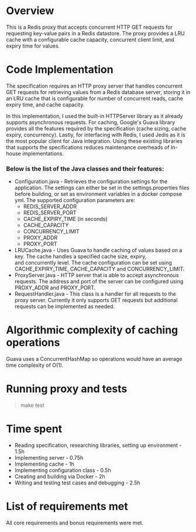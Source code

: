 # Overview
This is a Redis proxy that accepts concurrent HTTP GET requests for requesting key-value pairs in a Redis datastore.
The proxy provides a LRU cache with a configurable cache capacity, concurrent client limit, and expiry time for values.


# Code Implementation
The specification requires an HTTP proxy server that handles concurrent GET requests for retrieving values from a Redis database 
server, storing it in an LRU cache that is configurable for number of concurrent reads, cache expiry time, and cache capacity.

In this implementation, I used the built-in HTTPServer library as it already supports asynchronous requests. For caching,
Google's Guava library provides all the features required by the specification (cache sizing, cache expiry, concurrency).
Lastly, for interfacing with Redis, I used Jedis as it is the most popular client for Java integration. Using these existing 
libraries that supports the specifications reduces maintenance overheads of in-house implementations.

### Below is the list of the Java classes and their features:
- Configuration.java - Retrieves the configuration settings for the application. The settings can either be set in the 
settings.properties files before building, or set as environment variables in a docker compose yml. The supported configuration parameters are:
    - REDIS_SERVER_ADDR
    - REDIS_SERVER_PORT
    - CACHE_EXPIRY_TIME (in seconds)
    - CACHE_CAPACITY
    - CONCURRENCY_LIMIT
    - PROXY_ADDR
    - PROXY_PORT
- LRUCache.java - Uses Guava to handle caching of values based on a key. The cache handles a specified cache size, expiry,  
and concurrently level. The cache configuration can be set using CACHE_EXPIRY_TIME, CACHE_CAPACITY and CONCURRENCY_LIMIT.
- ProxyServer.java - HTTP server that is able to accept asynchronous requests. The address and port of the server can be 
configured using PROXY_ADDR and PROXY_PORT.
- RequestHandler.java - This class is a handler for all requests to the proxy server. Currently it only supports GET requests
but additional requests can be implemented as needed.




# Algorithmic complexity of caching operations
Guava uses a ConcurrentHashMap so operations would have an average time complexity of O(1).

# Running proxy and tests
> make test

# Time spent
- Reading specification, researching libraries, setting up environment - 1.5h
- Implementing server - 0.75h
- Implementing cache - 1h
- Implementing configuration class - 0.5h
- Creating and building via Docker - 2h
- Writing and testing test cases and debugging - 2.5h

# List of requirements met
All core requirements and bonus requirements were met.

